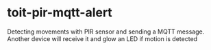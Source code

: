 # toit-pir-mqtt-alert
Detecting movements with PIR sensor and sending a MQTT message. Another device will receive it and glow an LED if motion is detected
